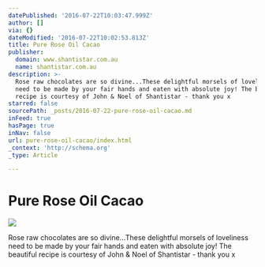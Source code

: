 ```yaml
---
datePublished: '2016-07-22T10:03:47.999Z'
author: []
via: {}
dateModified: '2016-07-22T10:02:53.813Z'
title: Pure Rose Oil Cacao
publisher:
  domain: www.shantistar.com.au
  name: shantistar.com.au
description: >-
  Rose raw chocolates are so divine...These delightful morsels of loveliness
  need to be made by your fair hands and eaten with absolute joy! The beautiful
  recipe is courtesy of John & Noel of Shantistar - thank you x
starred: false
sourcePath: _posts/2016-07-22-pure-rose-oil-cacao.md
inFeed: true
hasPage: true
inNav: false
url: pure-rose-oil-cacao/index.html
_context: 'http://schema.org'
_type: Article

---
```

# Pure Rose Oil Cacao
![](https://s3-us-west-2.amazonaws.com/the-grid-img/p/4ae768dcad91c3f0ef3ed6591d86d3585f2b63ae.png)

Rose raw chocolates are so divine...These delightful morsels of loveliness need to be made by your fair hands and eaten with absolute joy! The beautiful recipe is courtesy of John & Noel of Shantistar - thank you x